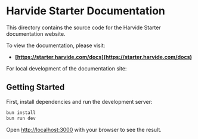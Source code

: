 # Harvide Starter Documentation

This directory contains the source code for the Harvide Starter documentation website.

To view the documentation, please visit:
*   **[https://starter.harvide.com/docs](https://starter.harvide.com/docs)**

For local development of the documentation site:

## Getting Started

First, install dependencies and run the development server:

```bash
bun install
bun run dev
```

Open [http://localhost:3000](http://localhost:3000) with your browser to see the result.
